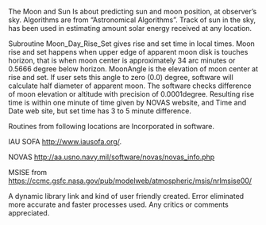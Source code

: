 The Moon and Sun Is about predicting sun and moon position, at observer’s sky. Algorithms are from “Astronomical Algorithms”. Track of sun in the sky, has been used in estimating amount solar energy received at any location.

Subroutine Moon_Day_Rise_Set gives rise and set time in local times. Moon rise and set happens when upper edge of apparent moon disk is touches horizon, that is when moon center is approximately 34 arc minutes or 0.5666 degree below horizon. MoonAngle is the elevation of moon center at rise and set. If user sets this angle to zero (0.0) degree, software will calculate half diameter of apparent moon. The software checks difference of moon elevation or altitude with precision of 0.0001degree. Resulting rise time is within one minute of time given by NOVAS website, and Time and Date web site, but set time has 3 to 5 minute difference.  
 
Routines from following locations are Incorporated in software.

IAU SOFA http://www.iausofa.org/.

NOVAS http://aa.usno.navy.mil/software/novas/novas_info.php

MSISE from https://ccmc.gsfc.nasa.gov/pub/modelweb/atmospheric/msis/nrlmsise00/

A dynamic library link and kind of user friendly created. Error eliminated more accurate and faster processes used. Any critics or comments appreciated.


